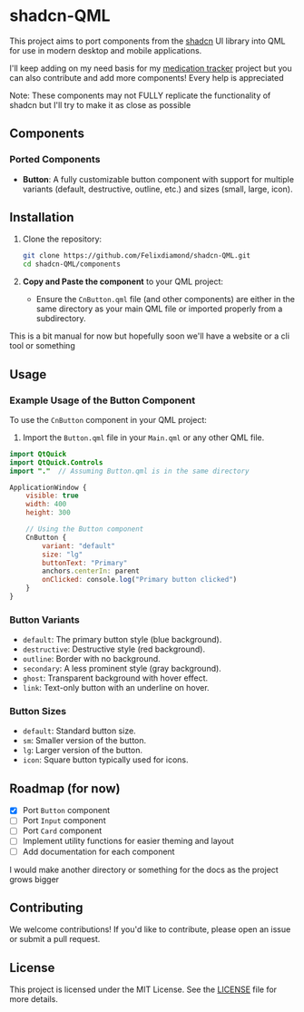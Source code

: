 # shadcn-QML

This project aims to port components from the [shadcn](https://ui.shadcn.com) UI library into QML for use in modern desktop and mobile applications.

I'll keep adding on my need basis for my [medication tracker](https://github.com/Felixdiamond/nine-medics) project but you can also contribute and add more components! Every help is appreciated

Note: These components may not FULLY replicate the functionality of shadcn but I'll try to make it as close as possible

## Components

### Ported Components
- **Button**: A fully customizable button component with support for multiple variants (default, destructive, outline, etc.) and sizes (small, large, icon).

## Installation

1. Clone the repository:
   ```bash
   git clone https://github.com/Felixdiamond/shadcn-QML.git
   cd shadcn-QML/components
   ```

3. **Copy and Paste the component** to your QML project:
   - Ensure the `CnButton.qml` file (and other components) are either in the same directory as your main QML file or imported properly from a subdirectory.

This is a bit manual for now but hopefully soon we'll have a website or a cli tool or something

## Usage

### Example Usage of the Button Component

To use the `CnButton` component in your QML project:

1. Import the `Button.qml` file in your `Main.qml` or any other QML file.

```qml
import QtQuick
import QtQuick.Controls
import "."  // Assuming Button.qml is in the same directory

ApplicationWindow {
    visible: true
    width: 400
    height: 300

    // Using the Button component
    CnButton {
        variant: "default"
        size: "lg"
        buttonText: "Primary"
        anchors.centerIn: parent
        onClicked: console.log("Primary button clicked")
    }
}
```

### Button Variants
- `default`: The primary button style (blue background).
- `destructive`: Destructive style (red background).
- `outline`: Border with no background.
- `secondary`: A less prominent style (gray background).
- `ghost`: Transparent background with hover effect.
- `link`: Text-only button with an underline on hover.

### Button Sizes
- `default`: Standard button size.
- `sm`: Smaller version of the button.
- `lg`: Larger version of the button.
- `icon`: Square button typically used for icons.

## Roadmap (for now)

- [x] Port `Button` component
- [ ] Port `Input` component
- [ ] Port `Card` component
- [ ] Implement utility functions for easier theming and layout
- [ ] Add documentation for each component

I would make another directory or something for the docs as the project grows bigger

## Contributing

We welcome contributions! If you'd like to contribute, please open an issue or submit a pull request.

## License

This project is licensed under the MIT License. See the [LICENSE](LICENSE) file for more details.

